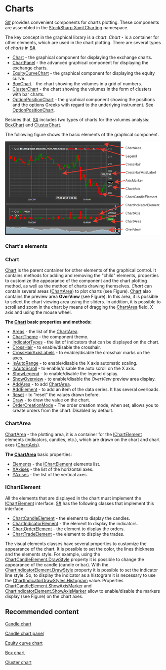 # Charts

[S\#](StockSharpAbout.md) provides convenient components for charts plotting. These components are assembled in the [StockSharp.Xaml.Charting](xref:StockSharp.Xaml.Charting) namespace. 

The key concept in the graphical library is a *chart*. *Chart* \- is a container for other elements, which are used in the chart plotting. There are several types of *charts* in [S\#](StockSharpAbout.md). 

- [Chart](xref:StockSharp.Xaml.Charting.Chart) \- the graphical component for displaying the exchange charts.
- [ChartPanel](xref:StockSharp.Xaml.Charting.ChartPanel) \- the advanced graphical component for displaying the exchange charts.
- [EquityCurveChart](xref:StockSharp.Xaml.Charting.EquityCurveChart) \- the graphical component for displaying the equity curve.
- [BoxChart](Gui_BoxChart.md) \- the chart showing the volumes in a grid of numbers.
- [ClusterChart](Gui_ClasterChart.md) \- the chart showing the volumes in the form of clusters with bar charts.
- [OptionPositionChart](xref:StockSharp.Xaml.Charting.OptionPositionChart) \- the graphical component showing the positions and the options Greeks with regard to the underlying instrument. See [OptionPositionChart](OptionPositionChart.md).

Besides that, [S\#](StockSharpAbout.md) includes two types of charts for the volumes analysis: [BoxChart](Gui_BoxChart.md) and [ClusterChart](Gui_ClasterChart.md). 

The following figure shows the basic elements of the graphical component. 

![Gui ChartElements](../images/Gui_ChartElements.png)

### Chart's elements

### Chart

[Chart](xref:StockSharp.Xaml.Charting.Chart) is the parent container for other elements of the graphical control. It contains methods for adding and removing the "child" elements, properties to customize the appearance of the component and the chart plotting method, as well as the method of charts drawing themselves. *Chart* can contain several areas ([ChartArea](xref:StockSharp.Xaml.Charting.ChartArea)) to plot charts (see Figure). [Chart](xref:StockSharp.Xaml.Charting.Chart) also contains the preview area **OverView** (see Figure). In this area, it is possible to select the chart viewing area using the sliders. In addition, it is possible to scroll and zoom in the chart by means of dragging the [ChartArea](xref:StockSharp.Xaml.Charting.ChartArea) field, X axis and using the mouse wheel. 

**The [Chart](xref:StockSharp.Xaml.Charting.Chart) basic properties and methods:**

- [Areas](xref:StockSharp.Xaml.Charting.Chart.Areas) \- the list of the [ChartArea](xref:StockSharp.Xaml.Charting.ChartArea).
- [ChartTheme](xref:StockSharp.Xaml.Charting.Chart.ChartTheme) \- the component theme.
- [IndicatorTypes](xref:StockSharp.Xaml.Charting.Chart.IndicatorTypes) \- the list of indicators that can be displayed on the chart.
- [CrossHair](xref:StockSharp.Xaml.Charting.Chart.CrossHair) \- to enable\/disable the crosshair.
- [CrossHairAxisLabels](xref:StockSharp.Xaml.Charting.Chart.CrossHairAxisLabels) \- to enable\/disable the crosshair marks on the axes.
- [IsAutoRange](xref:StockSharp.Xaml.Charting.Chart.IsAutoRange) \- to enable\/disable the X axis automatic scaling.
- [IsAutoScroll](xref:StockSharp.Xaml.Charting.Chart.IsAutoScroll) \- to enable\/disable the auto scroll on the X axis.
- [ShowLegend](xref:StockSharp.Xaml.Charting.Chart.ShowLegend) \- to enable\/disable the legend display.
- [ShowOverview](xref:StockSharp.Xaml.Charting.Chart.ShowOverview) \- to enable\/disable the *OverView* preview area display.
- [AddArea](xref:StockSharp.Xaml.Charting.IChart.AddArea) \- to add [ChartArea](xref:StockSharp.Xaml.Charting.ChartArea).
- [AddElement](xref:Overload:StockSharp.Xaml.Charting.IChart.AddElement) \- to add an item of the data series. It has several overloads.
- [Reset](xref:StockSharp.Xaml.Charting.Chart.Reset) \- to “reset" the values drawn before.
- [Draw](xref:StockSharp.Xaml.Charting.IChart.Draw) \- to draw the value on the chart.
- [OrderCreationMode](xref:StockSharp.Xaml.Charting.Chart.OrderCreationMode) \- The order creation mode, when set, allows you to create orders from the chart. Disabled by default.

### ChartArea

[ChartArea](xref:StockSharp.Xaml.Charting.ChartArea) \- the plotting area, it is a container for the [IChartElement](xref:StockSharp.Xaml.Charting.IChartElement) elements (indicators, candles, etc.), which are drawn on the chart and chart axes ([ChartAxis](xref:StockSharp.Xaml.Charting.ChartAxis)). 

**The [ChartArea](xref:StockSharp.Xaml.Charting.ChartArea)** basic properties: 

- [Elements](xref:StockSharp.Xaml.Charting.ChartArea.Elements) \- the [IChartElement](xref:StockSharp.Xaml.Charting.IChartElement) elements list.
- [XAxises](xref:StockSharp.Xaml.Charting.ChartArea.XAxises) \- the list of the horizontal axes.
- [YAxises](xref:StockSharp.Xaml.Charting.ChartArea.YAxises) \- the list of the vertical axes.

### IChartElement

All the elements that are displayed in the chart must implement the [IChartElement](xref:StockSharp.Xaml.Charting.IChartElement) interface. [S\#](StockSharpAbout.md) has the following classes that implement this interface: 

- [ChartCandleElement](xref:StockSharp.Xaml.Charting.ChartCandleElement) \- the element to display the candles.
- [ChartIndicatorElement](xref:StockSharp.Xaml.Charting.ChartIndicatorElement) \- the element to display the indicators.
- [ChartOrderElement](xref:StockSharp.Xaml.Charting.ChartOrderElement) \- the element to display the orders.
- [ChartTradeElement](xref:StockSharp.Xaml.Charting.ChartTradeElement) \- the element to display the trades.

The visual elements classes have several properties to customize the appearance of the chart. It is possible to set the color, the lines thickness and the elements style. For example, using the [ChartCandleElement.DrawStyle](xref:StockSharp.Xaml.Charting.ChartCandleElement.DrawStyle) property it is possible to change the appearance of the candle (candle or bar). With the [ChartIndicatorElement.DrawStyle](xref:StockSharp.Xaml.Charting.ChartIndicatorElement.DrawStyle) property it is possible to set the indicator line style. So, to display the indicator as a histogram it is necessary to use the [ChartIndicatorDrawStyles.Histogram](xref:StockSharp.Xaml.Charting.ChartIndicatorDrawStyles.Histogram) value. Properties [ChartCandleElement.ShowAxisMarker](xref:StockSharp.Xaml.Charting.ChartCandleElement.ShowAxisMarker) and [ChartIndicatorElement.ShowAxisMarker](xref:StockSharp.Xaml.Charting.ChartIndicatorElement.ShowAxisMarker) allow to enable\/disable the markers display (see Figure) on the chart axes. 

## Recommended content

[Candle chart](Gui_Chart.md)

[Candle chart panel](Gui_ChartPanel.md)

[Equity curve chart](Gui_EquityCurveChart.md)

[Box chart](Gui_BoxChart.md)

[Cluster chart](Gui_ClasterChart.md)
